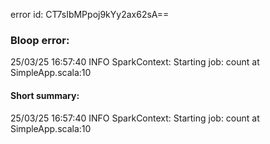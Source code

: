 error id: CT7sIbMPpoj9kYy2ax62sA==
### Bloop error:

25/03/25 16:57:40 INFO SparkContext: Starting job: count at SimpleApp.scala:10
#### Short summary: 

25/03/25 16:57:40 INFO SparkContext: Starting job: count at SimpleApp.scala:10